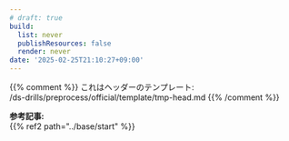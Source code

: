 ```yaml
---
# draft: true
build: 
  list: never
  publishResources: false
  render: never
date: '2025-02-25T21:10:27+09:00'
---
```


{{% comment %}}
これはヘッダーのテンプレート:  
/ds-drills/preprocess/official/template/tmp-head.md
{{% /comment %}}

**参考記事:**  
{{% ref2 path="../base/start" %}}

